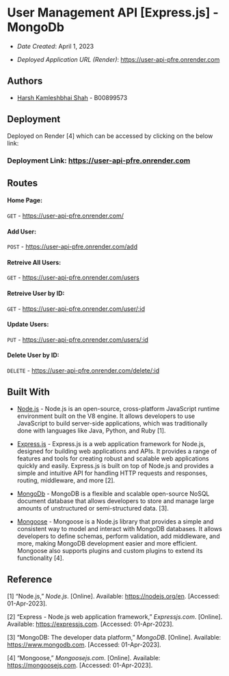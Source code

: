 
# User Management API [Express.js] - MongoDb

- _Date Created_: April 1, 2023

- _Deployed Application URL (Render)_: <https://user-api-pfre.onrender.com>

## Authors

- [Harsh Kamleshbhai Shah](shah.harsh@dal.ca) - B00899573


## Deployment


Deployed on Render [4] which can be accessed by clicking on the below link:

  

### Deployment Link: <https://user-api-pfre.onrender.com>

## Routes

#### Home Page:
`GET` - <https://user-api-pfre.onrender.com/>

#### Add User:
`POST` - <https://user-api-pfre.onrender.com/add>

#### Retreive All Users:
`GET` - <https://user-api-pfre.onrender.com/users>

#### Retreive User by ID:
`GET` - <https://user-api-pfre.onrender.com/user/:id>

#### Update Users:
`PUT` - <https://user-api-pfre.onrender.com/users/:id>

#### Delete User by ID:
`DELETE` - <https://user-api-pfre.onrender.com/delete/:id>


## Built With

  
  
  

* [Node.js](https://nodejs.org/en) - Node.js is an open-source, cross-platform JavaScript runtime environment built on the V8 engine. It allows developers to use JavaScript to build server-side applications, which was traditionally done with languages like Java, Python, and Ruby [1].
  

* [Express.js](https://expressjs.com) - Express.js is a web application framework for Node.js, designed for building web applications and APIs. It provides a range of features and tools for creating robust and scalable web applications quickly and easily. Express.js is built on top of Node.js and provides a simple and intuitive API for handling HTTP requests and responses, routing, middleware, and more [2].

- [MongoDb](https://www.mongodb.com) - MongoDB is a flexible and scalable open-source NoSQL document database that allows developers to store and manage large amounts of unstructured or semi-structured data. [3].

- [Mongoose](https://mongoosejs.com) -  Mongoose is a Node.js library that provides a simple and consistent way to model and interact with MongoDB databases. It allows developers to define schemas, perform validation, add middleware, and more, making MongoDB development easier and more efficient. Mongoose also supports plugins and custom plugins to extend its functionality [4].


  

## Reference

  

[1] “Node.js,”  _Node.js_. [Online]. Available: https://nodejs.org/en. [Accessed: 01-Apr-2023].

[2] “Express - Node.js web application framework,”  _Expressjs.com_. [Online]. Available: https://expressjs.com. [Accessed: 01-Apr-2023].

[3] “MongoDB: The developer data platform,”  _MongoDB_. [Online]. Available: https://www.mongodb.com. [Accessed: 01-Apr-2023].

[4] “Mongoose,”  _Mongoosejs.com_. [Online]. Available: https://mongoosejs.com. [Accessed: 01-Apr-2023].
